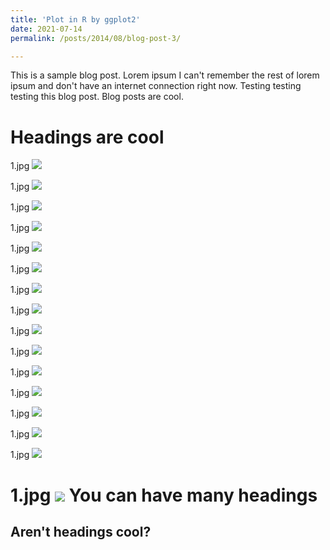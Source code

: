 ```yaml
---
title: 'Plot in R by ggplot2'
date: 2021-07-14
permalink: /posts/2014/08/blog-post-3/

---
```


This is a sample blog post. Lorem ipsum I can't remember the rest of lorem ipsum and don't have an internet connection right now. Testing testing testing this blog post. Blog posts are cool. 

Headings are cool
======
1.jpg
<img src='/images/1.jpg'>

1.jpg
<img src='/images/2.jpg'>

1.jpg
<img src='/images/3.jpg'>

1.jpg
<img src='/images/4.jpg'>

1.jpg
<img src='/images/5.jpg'>

1.jpg
<img src='/images/6.jpg'>

1.jpg
<img src='/images/7.jpg'>

1.jpg
<img src='/images/8.jpg'>

1.jpg
<img src='/images/9.jpg'>

1.jpg
<img src='/images/10.jpg'>

1.jpg
<img src='/images/11.jpg'>

1.jpg
<img src='/images/12.jpg'>

1.jpg
<img src='/images/13.jpg'>

1.jpg
<img src='/images/14.jpg'>

1.jpg
<img src='/images/15.jpg'>

1.jpg
<img src='/images/16.jpg'>
You can have many headings
======

Aren't headings cool?
------

